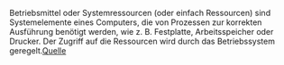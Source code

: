 Betriebsmittel oder Systemressourcen (oder einfach Ressourcen) sind Systemelemente eines Computers, die von Prozessen zur korrekten Ausführung benötigt werden, wie z. B. Festplatte, Arbeitsspeicher oder Drucker. Der Zugriff auf die Ressourcen wird durch das Betriebssystem geregelt.[Quelle](https://de.wikipedia.org/wiki/Betriebsmittel_(Informatik))
